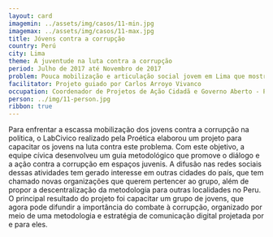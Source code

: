 ```yaml
---
layout: card
imagemin: ../assets/img/casos/11-min.jpg
imagemax: ../assets/img/casos/11-max.jpg
title: Jóvens contra a corrupção
country: Perú
city: Lima
theme: A juventude na luta contra a corrupção
period: Julho de 2017 até Novembro de 2017
problem: Pouca mobilização e articulação social jovem em Lima que mostra ações de rejeição da corrupção na política
facilitator: Projeto guiado por Carlos Arroyo Vivanco
occupation: Coordenador de Projetos de Ação Cidadã e Governo Aberto - Proética
person: ../img/11-person.jpg
ribbon: true
---
```


Para enfrentar a escassa mobilização dos jovens contra a corrupção na política, o LabCivico realizado pela Proética elaborou um projeto para capacitar os jovens na luta contra este problema. Com este objetivo, a equipe cívica desenvolveu um guia metodológico que promove o diálogo e a ação contra a corrupção em espaços juvenis. A difusão nas redes sociais dessas atividades tem gerado interesse em outras cidades do país, que tem chamado novas organizações que querem pertencer ao grupo, além de propor a descentralização da metodologia para outras localidades no Peru. O principal resultado do projeto foi capacitar um grupo de jovens, que agora pode difundir a importância do combate à corrupção, organizado por meio de uma metodologia e estratégia de comunicação digital projetada por e para eles.
